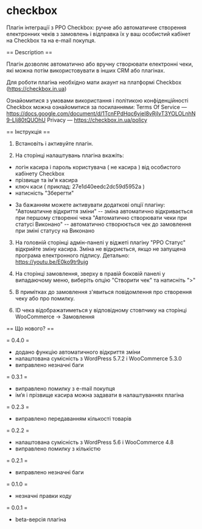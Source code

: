 # checkbox
Плагін інтеграції з РРО Checkbox: ручне або автоматичне створення електронних чеків з замовлень і відправка їх у ваш особистий кабінет на Checkbox та на e-mail покупця.

== Description ==

Плагін дозволяє автоматично або вручну створювати електронні чеки, які можна потім використовувати в інших CRM або плагінах.

Для роботи плагіна необхідно мати акаунт на платформі Checkbox (https://checkbox.in.ua)

Ознайомитися з умовами використання і політикою конфіденційності Checkbox можна ознайомитися за посиланнями:
Terms Of Service — https://docs.google.com/document/d/1TcnFPdHqc6yiel8vRjIvT3YOLOLnhN9-LIj80tQUOhU
Privacy — https://checkbox.in.ua/policy

== Інструкція ==

1. Встановіть і активуйте плагін.

2. На сторінці налаштувань плагіна вкажіть:
- логін касира і пароль користувача ( не касира ) від особистого кабінету Checkbox
- прізвище та ім'я касира
- ключ каси ( приклад: 27e1d40eedc2dc59d5952a )
- натисність "Зберегти"

* За бажанням можете активувати додаткові опції плагіну:
"Автоматичне відкриття зміни" -- зміна автоматично відкривається при першому створенні чека
"Автоматично створювати чеки при статусі Виконано" -- автоматично створюється чек до замовлення при зміні статусу на Виконано

3. На головній сторінці адмін-панелі у віджеті плагіну "РРО Статус" відкрийте зміну касира. Зміна не відкриється, якщо не запущена програма електронного підпису. Детально: https://youtu.be/E0ko9tr9ujg

4. На сторінці замовлення, зверху в правій боковій панелі у випадаючому меню, виберіть опцію "Створити чек" та натисніть ">"

5. В примітках до замовлення з'явиться повідомлення про створення чеку або про помилку.

6. ID чека відображатиметься у відповідному стовпчику на сторінці WooCommerce -> Замовлення

== Що нового? ==

= 0.4.0 =
* додано функцію автоматичного відкриття зміни
* налаштована сумісність з WordPress 5.7.2 і WooCommerce 5.3.0
* виправлено незначні баги

= 0.3.1 =
* виправлено помилку з e-mail покупця
* ім’я і прізвище касира можна задавати в налаштуваннях плагіна

= 0.2.3 =
* виправлено передаванням кількості товарів

= 0.2.2 =
* налаштована сумісність з WordPress 5.6 і WooCommerce 4.8
* виправлено помилку з кількістю

= 0.2.1 =
* виправлено незначні баги

= 0.1.0 =
* незначні правки коду

= 0.0.1 =
* beta-версія плагіна


